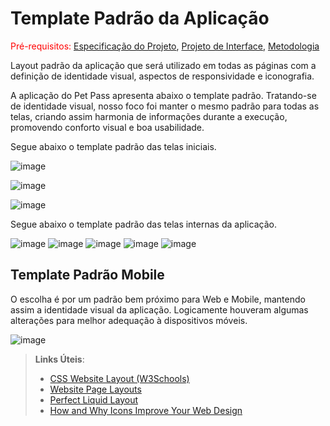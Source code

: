 # Template Padrão da Aplicação

<span style="color:red">Pré-requisitos: <a href="2-Especificação do Projeto.md"> Especificação do Projeto</a></span>, <a href="3-Projeto de Interface.md"> Projeto de Interface</a>, <a href="4-Metodologia.md"> Metodologia</a>

Layout padrão da aplicação que será utilizado em todas as páginas com a definição de identidade visual, aspectos de responsividade e iconografia.

A aplicação do Pet Pass apresenta abaixo o template padrão. Tratando-se de identidade visual, nosso foco foi manter o mesmo padrão para todas as telas, criando assim harmonia de informações durante a execução, promovendo conforto visual e boa usabilidade.

Segue abaixo o template padrão das telas iniciais.

![image](https://user-images.githubusercontent.com/83302547/200139564-7d3b8b38-120d-4733-8929-00d6f17c1849.png)

![image](https://user-images.githubusercontent.com/83302547/200189829-17231e70-52c9-4291-876d-9e62fccf2274.png)

![image](https://user-images.githubusercontent.com/83302547/203671444-7399dca8-820b-43d1-a86e-58c2429817df.png)

Segue abaixo o template padrão das telas internas da aplicação.

![image](https://user-images.githubusercontent.com/83302547/200189896-d8bea60a-9cd0-471c-852a-fee5c49672d6.png)
![image](https://user-images.githubusercontent.com/83302547/200189910-1900bf4d-d912-43b1-a59d-62d950266c13.png)
![image](https://user-images.githubusercontent.com/83302547/200189920-4934ebae-c9b1-42f8-ae8c-51fa34196316.png)
![image](https://user-images.githubusercontent.com/83302547/200189926-cc5649ab-f031-4057-ac7e-4375d249c18a.png)
![image](https://user-images.githubusercontent.com/83302547/200189939-84c01be2-b265-4e0f-9a66-3908dbd83451.png)

## Template Padrão Mobile

O escolha é por um padrão bem próximo para Web e Mobile, mantendo assim a identidade visual da aplicação. Logicamente houveram algumas alterações para melhor adequação à dispositivos móveis.

![image](https://user-images.githubusercontent.com/83302547/204158955-89780ee0-b49f-4116-a641-582428d69d02.png)

> **Links Úteis**:
>
> - [CSS Website Layout (W3Schools)](https://www.w3schools.com/css/css_website_layout.asp)
> - [Website Page Layouts](http://www.cellbiol.com/bioinformatics_web_development/chapter-3-your-first-web-page-learning-html-and-css/website-page-layouts/)
> - [Perfect Liquid Layout](https://matthewjamestaylor.com/perfect-liquid-layouts)
> - [How and Why Icons Improve Your Web Design](https://usabilla.com/blog/how-and-why-icons-improve-you-web-design/)
